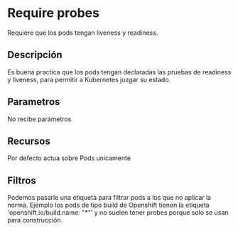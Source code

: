 # Require probes

Requiere que los pods tengan liveness y readiness.

## Descripción
Es buena practica que los pods tengan declaradas las pruebas de readiness y liveness, para permitir a Kubernetes juzgar su estado.

## Parametros
No recibe parámetros

## Recursos
Por defecto actua sobre Pods unicamente

## Filtros
Podemos pasarle una etiqueta para filtrar pods a los que no aplicar la norma. Ejemplo los pods de tipo build de Openshift tienen la etiqueta 'openshift.io/build.name: "*"' y no suelen tener probes porque solo se usan para construcción.

